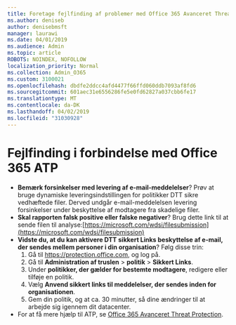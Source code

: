 ```yaml
---
title: Foretage fejlfinding af problemer med Office 365 Avanceret Threat Protection (ATP)
ms.author: deniseb
author: denisebmsft
manager: laurawi
ms.date: 04/01/2019
ms.audience: Admin
ms.topic: article
ROBOTS: NOINDEX, NOFOLLOW
localization_priority: Normal
ms.collection: Admin_O365
ms.custom: 3100021
ms.openlocfilehash: dbdfe2ddcc4afd4477f66ffd060ddb7093af8fd6
ms.sourcegitcommit: 601aec31e6556286fe5e0fd62827a037cbb6fe17
ms.translationtype: MT
ms.contentlocale: da-DK
ms.lasthandoff: 04/02/2019
ms.locfileid: "31030928"
---
```

# <a name="troubleshoot-issues-with-office-365-atp"></a>Fejlfinding i forbindelse med Office 365 ATP

- **Bemærk forsinkelser med levering af e-mail-meddelelser**? Prøv at bruge dynamiske leveringsindstillingen for politikker DTT sikre vedhæftede filer. Derved undgår e-mail-meddelelsen levering forsinkelser under beskyttelse af modtagere fra skadelige filer.
- **Skal rapporten falsk positive eller falske negativer**? Brug dette link til at sende filen til analyse:[https://microsoft.com/wdsi/filesubmission](https://microsoft.com/wdsi/filesubmission)
- **Vidste du, at du kan aktivere DTT sikkert Links beskyttelse af e-mail, der sendes mellem personer i din organisation**? Følg disse trin:
    1. Gå til https://protection.office.com, og log på.
    2. Gå til **Administration af truslen** > **politik** > **Sikkert Links**.
    3. Under **politikker, der gælder for bestemte modtagere**, redigere eller tilføje en politik.
    4. Vælg **Anvend sikkert links til meddelelser, der sendes inden for organisationen**.
    5. Gem din politik, og at ca. 30 minutter, så dine ændringer til at arbejde sig igennem dit datacenter.
- For at få mere hjælp til ATP, se [Office 365 Avanceret Threat Protection](https://docs.microsoft.com/office365/securitycompliance/office-365-atp).